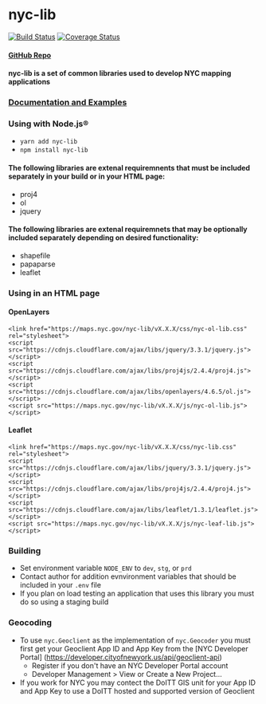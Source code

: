 # nyc-lib

[![Build Status](https://travis-ci.org/timkeane/nyc-lib.svg?branch=master)](https://travis-ci.org/timkeane/nyc-lib) [![Coverage Status](https://coveralls.io/repos/github/timkeane/nyc-lib/badge.svg?branch=master)](https://coveralls.io/github/timkeane/nyc-lib?branch=node) 
#### [GitHub Repo](https://github.com/timkeane/nyc-lib)

#### **nyc-lib** is a set of common libraries used to develop NYC mapping applications

### [Documentation and Examples](https://maps.nyc.gov/nyc-lib/)

### Using with Node.js®

* `yarn add nyc-lib`
* `npm install nyc-lib`

#### The following libraries are extenal requiremnents that must be included separately in your build or in your HTML page:
* proj4
* ol
* jquery

#### The following libraries are extenal requiremnets that may be optionally included separately depending on desired functionality:
* shapefile
* papaparse
* leaflet

### Using in an HTML page

#### OpenLayers
```
<link href="https://maps.nyc.gov/nyc-lib/vX.X.X/css/nyc-ol-lib.css" rel="stylesheet">
<script src="https://cdnjs.cloudflare.com/ajax/libs/jquery/3.3.1/jquery.js"></script>
<script src="https://cdnjs.cloudflare.com/ajax/libs/proj4js/2.4.4/proj4.js"></script>
<script src="https://cdnjs.cloudflare.com/ajax/libs/openlayers/4.6.5/ol.js"></script>
<script src="https://maps.nyc.gov/nyc-lib/vX.X.X/js/nyc-ol-lib.js"></script>
```

#### Leaflet
```
<link href="https://maps.nyc.gov/nyc-lib/vX.X.X/css/nyc-lib.css" rel="stylesheet">
<script src="https://cdnjs.cloudflare.com/ajax/libs/jquery/3.3.1/jquery.js"></script>
<script src="https://cdnjs.cloudflare.com/ajax/libs/proj4js/2.4.4/proj4.js"></script>
<script src="https://cdnjs.cloudflare.com/ajax/libs/leaflet/1.3.1/leaflet.js"></script>
<script src="https://maps.nyc.gov/nyc-lib/vX.X.X/js/nyc-leaf-lib.js"></script>
```

### Building

* Set environment variable `NODE_ENV` to `dev`, `stg`, or `prd`
* Contact author for addition evnvironment variables that should be included in your `.env` file
* If you plan on load testing an application that uses this library you must do so using a staging build

### Geocoding

* To use `nyc.Geoclient` as the implementation of `nyc.Geocoder` you must first get your Geoclient App ID and App Key from the [NYC Developer Portal] (https://developer.cityofnewyork.us/api/geoclient-api)
  * Register if you don't have an NYC Developer Portal account
  * Developer Management > View or Create a New Project...
* If you work for NYC you may contect the DoITT GIS unit for your App ID and App Key to use a DoITT hosted and supported version of Geoclient
